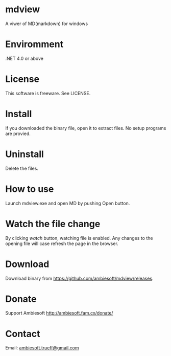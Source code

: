# mdview
A viwer of MD(markdown) for windows

# Enviromment
.NET 4.0 or above

# License
This software is freeware. See LICENSE.

# Install
If you downloaded the binary file, open it to extract files. No setup programs are provied.

# Uninstall
Delete the files.

# How to use
Launch mdview.exe and open MD by pushing Open button.

# Watch the file change
By clicking *watch* button, watching file is enabled. Any changes to the opening file will case refresh the page in the browser.

# Download
Download binary from <https://github.com/ambiesoft/mdview/releases>.

# Donate
Support Ambiesoft <http://ambiesoft.fam.cx/donate/>

# Contact
Email: <ambiesoft.trueff@gmail.com>

